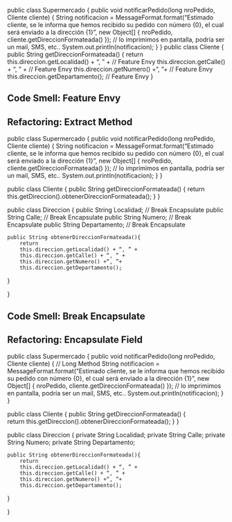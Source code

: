 public class Supermercado {
	public void notificarPedido(long nroPedido, Cliente cliente) {
		String notificacion = MessageFormat.format(“Estimado cliente, se le informa
		que hemos recibido su pedido con número {0}, el cual será enviado a la dirección
		{1}”, new Object[] { nroPedido, cliente.getDireccionFormateada() });
		// lo imprimimos en pantalla, podría ser un mail, SMS, etc..
		System.out.println(notificacion);
		}
}
public class Cliente {
	public String getDireccionFormateada() {
		return
		this.direccion.getLocalidad() + “, ” + // Feature Envy
		this.direccion.getCalle() + “, ” + // Feature Envy
		this.direccion.getNumero() +“, ”+  // Feature Envy
		this.direccion.getDepartamento(); // Feature Envy
}
  
## Code Smell: Feature Envy
## Refactoring: Extract Method
  
public class Supermercado {
	public void notificarPedido(long nroPedido, Cliente cliente) {
		String notificacion = MessageFormat.format(“Estimado cliente, se le informa
		que hemos recibido su pedido con número {0}, el cual será enviado a la dirección
		{1}”, new Object[] { nroPedido, cliente.getDireccionFormateada() });
		// lo imprimimos en pantalla, podría ser un mail, SMS, etc..
		System.out.println(notificacion);
		}
}
  
public class Cliente {
	public String getDireccionFormateada() {
		return this.getDireccion().obtenerDireccionFormateada();
  }
}

public class Direccion {
  public String Localidad; // Break Encapsulate
  public String Calle; // Break Encapsulate
  public String Numero; // Break Encapsulate
  public String Departamento; // Break Encapsulate

	public String obtenerDireccionFormateada(){
		return
		this.direccion.getLocalidad() + “, ” +
		this.direccion.getCalle() + “, ” + 
		this.direccion.getNumero() +“, ”+ 
		this.direccion.getDepartamento(); 
  }  
    
}

## Code Smell: Break Encapsulate
## Refactoring: Encapsulate Field
  
public class Supermercado {
	public void notificarPedido(long nroPedido, Cliente cliente) { // Long Method
		String notificacion = MessageFormat.format(“Estimado cliente, se le informa
		que hemos recibido su pedido con número {0}, el cual será enviado a la dirección
		{1}”, new Object[] { nroPedido, cliente.getDireccionFormateada() });
		// lo imprimimos en pantalla, podría ser un mail, SMS, etc..
		System.out.println(notificacion);
		}
}
  
public class Cliente {
	public String getDireccionFormateada() {  
		return this.getDireccion().obtenerDireccionFormateada();
  }
}

public class Direccion {
  private String Localidad; 
  private String Calle; 
  private String Numero; 
  private String Departamento;

	public String obtenerDireccionFormateada(){
		return
		this.direccion.getLocalidad() + “, ” +
		this.direccion.getCalle() + “, ” + 
		this.direccion.getNumero() +“, ”+ 
		this.direccion.getDepartamento(); 
  }  
    
}  


